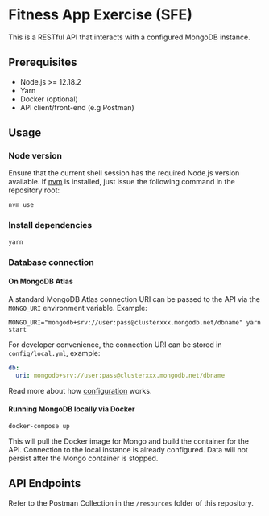 # Fitness App Exercise (SFE)

This is a RESTful API that interacts with a configured MongoDB instance.

## Prerequisites

* Node.js >= 12.18.2
* Yarn
* Docker (optional)
* API client/front-end (e.g Postman)

## Usage

### Node version

Ensure that the current shell session has the required Node.js version available. If [nvm][nvm] is installed, just issue the following command in the repository root:

```shell script
nvm use
```

### Install dependencies

```shell script
yarn
```

### Database connection

#### On MongoDB Atlas

A standard MongoDB Atlas connection URI can be passed to the API via the `MONGO_URI` environment variable. Example:

```shell script
MONGO_URI="mongodb+srv://user:pass@clusterxxx.mongodb.net/dbname" yarn start
``` 

For developer convenience, the connection URI can be stored in `config/local.yml`, example:

```yaml
db:
  uri: mongodb+srv://user:pass@clusterxxx.mongodb.net/dbname
```

Read more about how [configuration][config] works.

#### Running MongoDB locally via Docker

```shell script
docker-compose up
```

This will pull the Docker image for Mongo and build the container for the API. Connection to the local instance is already configured. Data will not persist after the Mongo container is stopped.

## API Endpoints

Refer to the Postman Collection in the `/resources` folder of this repository.


[nvm]: https://github.com/creationix/nvm#installation-and-update
[config]: /docs/CONFIGURATION.md
